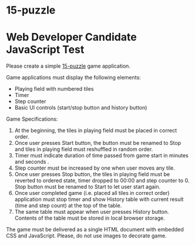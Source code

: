 15-puzzle
=========

Web Developer Candidate JavaScript Test
=======================================

Please create a simple [15-puzzle](http://en.wikipedia.org/wiki/15_puzzle) 
game application.

Game applications must display the following elements:

-   Playing field with numbered tiles
-   Timer
-   Step counter
-   Basic UI controls (start/stop button and history button)

Game Specifications:

1.  At the beginning, the tiles in playing field must be placed in
    correct order.
2.  Once user presses Start button, the button must be renamed to
    Stop and tiles in playing field must reshuffled in random order.
3.  Timer must indicate duration of time passed from game start in
    minutes and seconds .
4.  Step counter must be increased by one when user moves any tile.
5.  Once user presses Stop button, the tiles in playing field must
    be reverted to ordered state, timer dropped to 00:00 and step
    counter to 0. Stop button must be renamed to Start to let user
    start again.
6.  Once user completed game (i.e. placed all tiles in correct
    order) application must stop timer and show History table with
    current result (time and step count) at the top of the table.
7.  The same table must appear when user presses History button.
    Contents of the table must be stored in local browser storage.

The game must be delivered as a single HTML document with embedded
CSS and JavaScript. Please, do not use images to decorate game.
